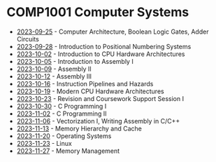 # COMP1001 Computer Systems

- [2023-09-25](/learning-uni/COMP1001/notes/2023-09-25.md) - Computer Architecture, Boolean Logic Gates, Adder Circuits
- [2023-09-28](/learning-uni/COMP1001/notes/2023-09-28.md) - Introduction to Positional Numbering Systems
- [2023-10-02](/learning-uni/COMP1001/notes/2023-10-02.md) - Introduction to CPU Hardware Architectures
- [2023-10-05](/learning-uni/COMP1001/notes/2023-10-05.md) - Introduction to Assembly I
- [2023-10-09](/learning-uni/COMP1001/notes/2023-10-09.md) - Assembly II
- [2023-10-12](/learning-uni/COMP1001/notes/2023-10-12.md) - Assembly III
- [2023-10-16](/learning-uni/COMP1001/notes/2023-10-16.md) - Instruction Pipelines and Hazards
- [2023-10-19](/learning-uni/COMP1001/notes/2023-10-19.md) - Modern CPU Hardware Architectures
- [2023-10-23](/learning-uni/COMP1001/notes/2023-10-23.md) - Revision and Coursework Support Session I
- [2023-10-30](/learning-uni/COMP1001/notes/2023-10-30.md) - C Programming I
- [2023-11-02](/learning-uni/COMP1001/notes/2023-11-02.md) - C Programming II
- [2023-11-06](/learning-uni/COMP1001/notes/2023-11-06.md) - Vectorization I, Writing Assembly in C/C++
- [2023-11-13](/learning-uni/COMP1001/notes/2023-11-13.md) - Memory Hierarchy and Cache
- [2023-11-20](/learning-uni/COMP1001/notes/2023-11-20.md) - Operating Systems
- [2023-11-23](/learning-uni/COMP1001/notes/2023-11-23.md) - Linux
- [2023-11-27](/learning-uni/COMP1001/notes/2023-11-27.md) - Memory Management
